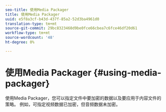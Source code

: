 ```yaml
---
seo-title: 使用Media Packager
title: 使用Media Packager
uuid: e5f8a3cf-b43d-437f-85a2-52d3ba4961d0
translation-type: tm+mt
source-git-commit: 29bc8323460d9be0fce66cbea7c6fce46df20d61
workflow-type: tm+mt
source-wordcount: '48'
ht-degree: 0%

---
```



# 使用Media Packager {#using-media-packager}

使用Media Packager，您可以指定文件中要加密的数据以及要应用于内容文件的策略。 例如，可指定视频数据已加密，但音频数据未加密。
